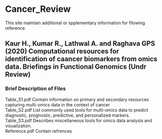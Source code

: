 # Cancer_Review
This site maintain additional or spplementary information for fllowing reference
## Kaur H., Kumar R., Lathwal A. and Raghava GPS (2020) Computational resources for identification of caancer biomarkers from omics data. Briefings in Functional Genomics (Undr Review)

### Brief Description of Files<br>
Table_S1.pdf    Contain information on primary and secondary resources capturing multi-omics data in the context of cancer <br>
Table_S2.pdf    List commonly used tools for multi-omics data to predict diagnostic, prognostic, predictive, and personalized markers.<br>
Table_S3.pdf    Describes miscellaneous tools for omics data analysis and visualization. <br>
Reference.pdf     Contain refrences <br>
